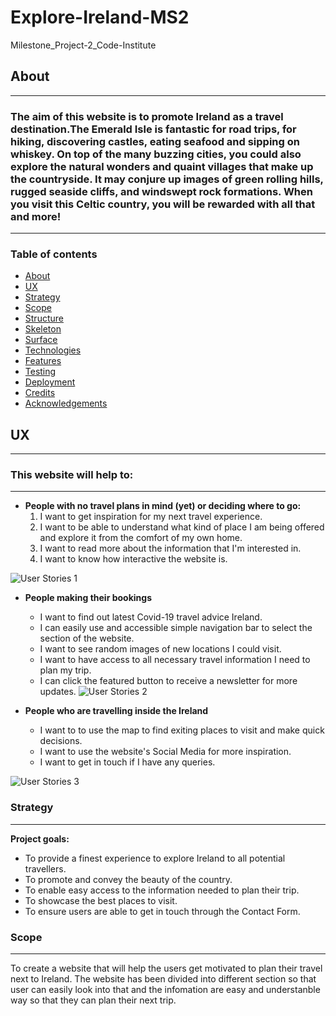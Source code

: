 # Explore-Ireland-MS2
Milestone_Project-2_Code-Institute
## About
___

### The aim of this website is to promote Ireland as a travel destination.The Emerald Isle is fantastic for road trips, for hiking, discovering castles, eating seafood and sipping on whiskey. On top of the many buzzing cities, you could also explore the natural wonders and quaint villages that make up the countryside. It may conjure up images of green rolling hills, rugged seaside cliffs, and windswept rock formations. When you visit this Celtic country, you will be rewarded with all that and more!

___
### Table of contents

  * [About](#about)
  * [UX](#ux)   
  * [Strategy](#strategy)
  * [Scope](#scope)
  * [Structure](#structure)
  * [Skeleton](#skeleton)
  * [Surface](#surface)
  * [Technologies](#technologies-used)  
  * [Features](#features)    
  * [Testing](#testing)
  * [Deployment](#deployment)
  * [Credits](#credits)
  * [Acknowledgements](#acknowledgements)

## UX
___
### **This website will help to:**
___
* **People with no travel plans in mind (yet) or deciding where to go:**
    1. I want to get inspiration for my next travel experience.
    2. I want to be able to understand what kind of place I am being offered and explore it from the comfort of my own home.    
    3. I want to read more about the information that I'm interested in.   
    4. I want to know how interactive the website is.

![User Stories 1](assets/images/.jpg)

* **People making their  bookings**
    * I want to find out latest Covid-19 travel advice Ireland.
    * I can easily use and accessible simple navigation bar to select the section of the website.
    * I want to see random images of new locations I could visit.
    * I want to have access to all necessary travel information I need to plan my trip.
    * I can click the featured button to receive a newsletter for more updates.
![User Stories 2](assets/images/.jpg)

* **People who are travelling inside the Ireland**
    * I want to to use the map to find exiting places to visit and make quick decisions.
    * I want to use the website's Social Media for more inspiration.
    * I want to get in touch if I have any queries.


![User Stories 3](assets/images/.jpg)     

### Strategy
___
**Project goals:**
* To provide a finest experience to explore Ireland to all potential travellers.
* To promote and convey the beauty of the country.
* To enable easy access to the information needed to plan their trip.
* To showcase the best places to visit.
* To ensure users are able to get in touch through the Contact Form.

### Scope
___
To create a website that will help the users get motivated to plan their travel next to Ireland. 
The website has been divided into different section so that user can easily look into that and the infomation are easy and understanble way so that  they can plan their next trip.




